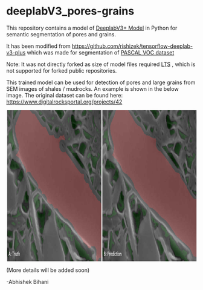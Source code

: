 # deeplabV3_pores-grains

This repository contains a model of [DeeplabV3+ Model](https://arxiv.org/abs/1802.02611) in Python for semantic segmentation of pores and grains. 

It has been modified from https://github.com/rishizek/tensorflow-deeplab-v3-plus which was made for segmentation of [PASCAL VOC dataset](http://host.robots.ox.ac.uk/pascal/VOC/)

Note: It was not directly forked as size of model files required [LTS](https://git-lfs.github.com/) , which is not supported for forked public repositories.

This trained model can be used for detection of pores and large grains from SEM images of shales / mudrocks. An example is shown in the below image. The original dataset can be found here: https://www.digitalrocksportal.org/projects/42

<img src="https://github.com/abhishekdbihani/deeplabV3_pores-grains/blob/master/images/sem_sample1.png" align="middle" width="800" height="400" alt="SEM image: pores and grains" >



(More details will be added soon)

-Abhishek Bihani

